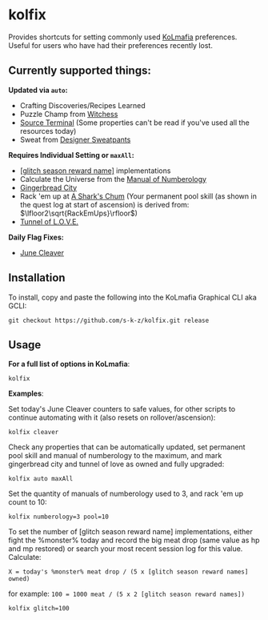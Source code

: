 # kolfix

Provides shortcuts for setting commonly used [KoLmafia](https://github.com/kolmafia/kolmafia/) preferences. Useful for users who have had their preferences recently lost.

## Currently supported things:

__Updated via `auto`:__

 * Crafting Discoveries/Recipes Learned
 * Puzzle Champ from [Witchess](https://kol.coldfront.net/thekolwiki/index.php/Your_Witchess_Set)
 * [Source Terminal](https://kol.coldfront.net/thekolwiki/index.php/Source_Terminal) (Some properties can't be read if you've used all the resources today)
 * Sweat from [Designer Sweatpants](https://kol.coldfront.net/thekolwiki/index.php/Designer_sweatpants)

__Requires Individual Setting or `maxAll`:__

 * [\[glitch season reward name\]](https://kol.coldfront.net/thekolwiki/index.php/Glitch_season_reward_name) implementations
 * Calculate the Universe from the [Manual of Numberology](https://kol.coldfront.net/thekolwiki/index.php/Manual_of_Numberology)
 * [Gingerbread City](https://kol.coldfront.net/thekolwiki/index.php/Civic_Planning_Office)
 * Rack 'em up at [A Shark's Chum](https://kol.coldfront.net/thekolwiki/index.php/A_Shark's_Chum) (Your permanent pool skill (as shown in the quest log at start of ascension) is derived from: $\lfloor2\sqrt{RackEmUps}\rfloor$)
 * [Tunnel of L.O.V.E.](https://kol.coldfront.net/thekolwiki/index.php/The_Tunnel_of_L.O.V.E.)

__Daily Flag Fixes:__

 * [June Cleaver](https://kol.coldfront.net/thekolwiki/index.php/June_cleaver)

## Installation

To install, copy and paste the following into the KoLmafia Graphical CLI aka GCLI:

```
git checkout https://github.com/s-k-z/kolfix.git release
```

## Usage

__For a full list of options in KoLmafia__:
```
kolfix
```

__Examples__:

Set today's June Cleaver counters to safe values, for other scripts to continue automating with it (also resets on rollover/ascension):
```
kolfix cleaver
```

Check any properties that can be automatically updated, set permanent pool skill and manual of numberology to the maximum, and mark gingerbread city and tunnel of love as owned and fully upgraded:
```
kolfix auto maxAll
```

Set the quantity of manuals of numberology used to 3, and rack 'em up count to 10:
```
kolfix numberology=3 pool=10
```

To set the number of [glitch season reward name] implementations, either fight the %monster% today and record the big meat drop (same value as hp and mp restored) or search your most recent session log for this value. Calculate: 

`X = today's %monster% meat drop / (5 x [glitch season reward names] owned)`

for example: `100 = 1000 meat / (5 x 2 [glitch season reward names])`
```
kolfix glitch=100
```